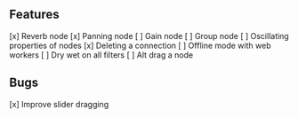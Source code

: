 ## Features
[x] Reverb node
[x] Panning node
[ ] Gain node
[ ] Group node
[ ] Oscillating properties of nodes
[x] Deleting a connection
[ ] Offline mode with web workers
[ ] Dry wet on all filters
[ ] Alt drag a node

## Bugs
[x] Improve slider dragging
